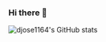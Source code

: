 ### Hi there 👋
![djose1164's GitHub stats](https://github-readme-stats.vercel.app/api?username=anuraghazra&count_private=true)
<!--
**djose1164/djose1164** is a ✨ _special_ ✨ repository because its `README.md` (this file) appears on your GitHub profile.

Here are some ideas to get you started:


- 🤔 I’m looking for help with ...
- 📫 How to reach me: ...
- 😄 Pronouns: ...
- ⚡ Fun fact: ...
-->
